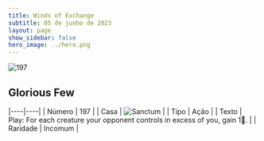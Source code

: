 ```yaml
---
title: Winds of Exchange
subtitle: 05 de junho de 2023
layout: page
show_sidebar: false
hero_image: ../hero.png
---
```


![197](https://mastervault-storage-prod.s3.amazonaws.com/media/card_front/en/600_197_c995a835c440_en.png)


## Glorious Few

|----|----|
| Número | 197 |
| Casa | ![Sanctum](https://archonarcana.com/images/thumb/c/c7/Sanctum.png/22px-Sanctum.png "Santuário") |
| Tipo | Ação |
| Texto | Play: For each creature your opponent controls in excess of you, gain 1. |
| Raridade | Incomum |
